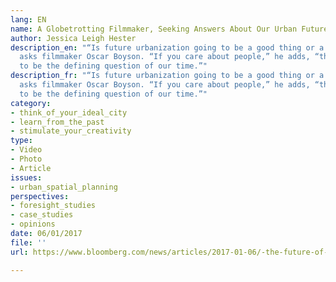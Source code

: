 ```yaml
---
lang: EN
name: A Globetrotting Filmmaker, Seeking Answers About Our Urban Future
author: Jessica Leigh Hester
description_en: "“Is future urbanization going to be a good thing or a bad thing?”
  asks filmmaker Oscar Boyson. “If you care about people,” he adds, “this is going
  to be the defining question of our time.”"
description_fr: "“Is future urbanization going to be a good thing or a bad thing?”
  asks filmmaker Oscar Boyson. “If you care about people,” he adds, “this is going
  to be the defining question of our time.”"
category:
- think_of_your_ideal_city
- learn_from_the_past
- stimulate_your_creativity
type:
- Video
- Photo
- Article
issues:
- urban_spatial_planning
perspectives:
- foresight_studies
- case_studies
- opinions
date: 06/01/2017
file: ''
url: https://www.bloomberg.com/news/articles/2017-01-06/-the-future-of-cities-documentary-explores-urban-fixes

---
```

